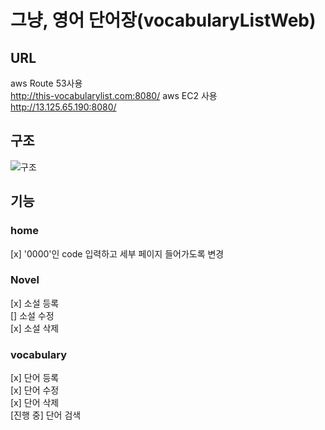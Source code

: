 # 그냥, 영어 단어장(vocabularyListWeb)
## URL
aws Route 53사용<br/>
http://this-vocabularylist.com:8080/
aws EC2 사용<br/>
http://13.125.65.190:8080/
## 구조
![구조](https://github.com/Jiwonna52/vocabularyListWeb/assets/69565759/75660e07-8cb9-423b-b2c0-538837bf2471)
## 기능
### home
[x] '0000'인 code 입력하고 세부 페이지 들어가도록 변경<br/>
### Novel
[x] 소설 등록<br/>
[] 소설 수정<br/>
[x] 소설 삭제<br/>
### vocabulary
[x] 단어 등록<br/>
[x] 단어 수정<br/>
[x] 단어 삭제<br/>
[진행 중] 단어 검색<br/>

